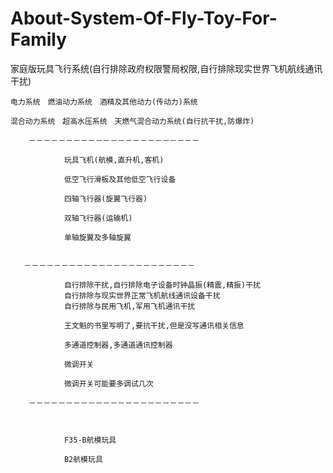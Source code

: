 # About-System-Of-Fly-Toy-For-Family
家庭版玩具飞行系统(自行排除政府权限警局权限,自行排除现实世界飞机航线通讯干扰)


    电力系统　燃油动力系统　酒精及其他动力(传动力)系统

    混合动力系统　超高水压系统　天燃气混合动力系统(自行抗干扰,防爆炸)

        －－－－－－－－－－－－－－－－－－－－－－－
                
                玩具飞机(航模,直升机,客机)

                低空飞行滑板及其他低空飞行设备

                四轴飞行器(旋翼飞行器)

                双轴飞行器(运输机)
    
                单轴旋翼及多轴旋翼
                
                
       －－－－－－－－－－－－－－－－－－－－－－－         
                
                自行排除干扰,自行排除电子设备时钟晶振(精震,精振)干扰
                自行排除与现实世界正常飞机航线通讯设备干扰
                自行排除与民用飞机,军用飞机通讯干扰
                
                王文魁的书里写明了,要抗干扰,但是没写通讯相关信息
                 
                多通道控制器,多通道通讯控制器
                
                微调开关
                
                微调开关可能要多调试几次
                
        －－－－－－－－－－－－－－－－－－－－－－－         
                
                
    
                F35-B航模玩具  
                
                B2航模玩具



